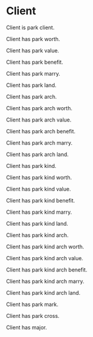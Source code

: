 # Client

Client is park client.

Client has park worth.

Client has park value.

Client has park benefit.

Client has park marry.

Client has park land.

Client has park arch.

Client has park arch worth.

Client has park arch value.

Client has park arch benefit.

Client has park arch marry.

Client has park arch land.

Client has park kind.

Client has park kind worth.

Client has park kind value.

Client has park kind benefit.

Client has park kind marry.

Client has park kind land.

Client has park kind arch.

Client has park kind arch worth.

Client has park kind arch value.

Client has park kind arch benefit.

Client has park kind arch marry.

Client has park kind arch land.

Client has park mark.

Client has park cross.

Client has major.